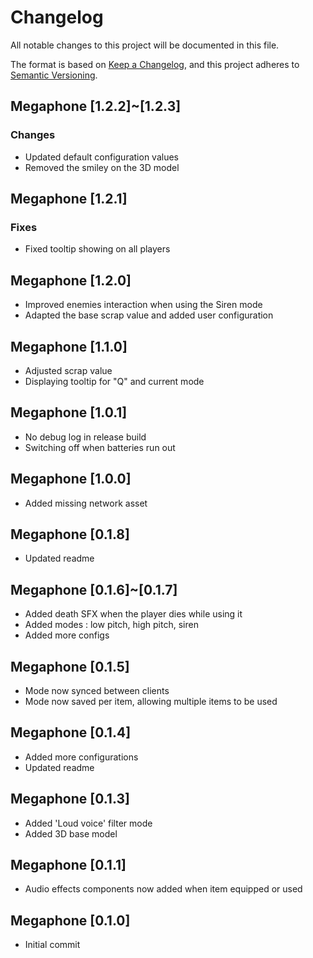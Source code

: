 # Changelog

All notable changes to this project will be documented in this file.

The format is based on [Keep a Changelog](https://keepachangelog.com/en/1.0.0/),
and this project adheres to [Semantic Versioning](https://semver.org/spec/v2.0.0.html).

## Megaphone [1.2.2]~[1.2.3]
### Changes
- Updated default configuration values
- Removed the smiley on the 3D model

## Megaphone [1.2.1] 
### Fixes
- Fixed tooltip showing on all players

## Megaphone [1.2.0] 
- Improved enemies interaction when using the Siren mode
- Adapted the base scrap value and added user configuration

## Megaphone [1.1.0] 
- Adjusted scrap value
- Displaying tooltip for "Q" and current mode

## Megaphone [1.0.1] 
- No debug log in release build
- Switching off when batteries run out

## Megaphone [1.0.0] 
- Added missing network asset

## Megaphone [0.1.8] 
- Updated readme

## Megaphone [0.1.6]~[0.1.7] 

- Added death SFX when the player dies while using it
- Added modes : low pitch, high pitch, siren
- Added more configs

## Megaphone [0.1.5] 

- Mode now synced between clients
- Mode now saved per item, allowing multiple items to be used

## Megaphone [0.1.4] 

- Added more configurations
- Updated readme

## Megaphone [0.1.3] 

- Added 'Loud voice' filter mode
- Added 3D base model

## Megaphone [0.1.1] 

- Audio effects components now added when item equipped or used

## Megaphone [0.1.0] 

- Initial commit
